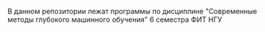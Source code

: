 В данном репозитории лежат программы по дисциплине "Современные методы глубокого машинного обучения"
6 семестра ФИТ НГУ